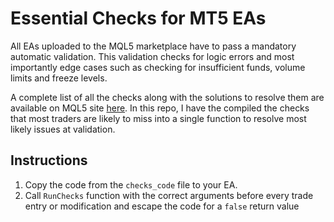 # Essential Checks for MT5 EAs
All EAs uploaded to the MQL5 marketplace have to pass a mandatory automatic validation. This validation checks for logic errors and most importantly edge cases such as checking for insufficient funds, volume limits and freeze levels.

A complete list of all the checks along with the solutions to resolve them are available on MQL5 site [here](https://www.mql5.com/en/articles/2555). In this repo, I have the compiled the checks that most traders are likely to miss into a single function to resolve most likely issues at validation.

## Instructions
1. Copy the code from the `checks_code` file to your EA.
2. Call `RunChecks` function with the correct arguments before every trade entry or modification and escape the code for a `false` return value